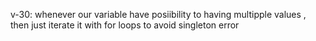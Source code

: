 v-30:
whenever our variable have posiibility to having multipple values , then just iterate it with for loops to avoid singleton error